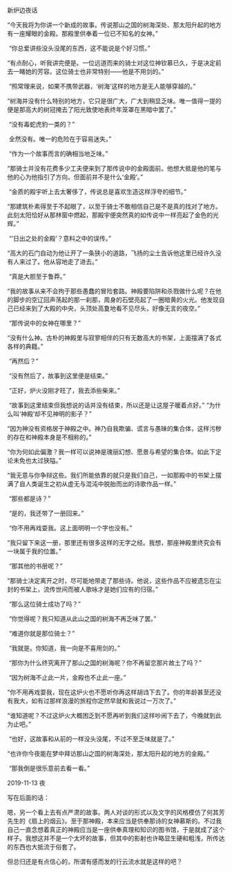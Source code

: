 新炉边夜话

​	“今天我将为你讲一个新成的故事。传说那山之国的树海深处、那太阳升起的地方有一座耀眼的金殿。那殿里供奉着一位已不知名的女神。”

​	“你总爱讲些没头没尾的东西，这不能说是个好习惯。”

​	“有点耐心，听我讲完便是。一位远道而来的骑士对这位神钦慕已久，于是决定前去一睹她的芳容。这位骑士也非常特别——他是不用剑的。”

​	“照常理来说，如果不携带武器，‘树海’这样的地方是无人能够穿越的。”

​	“树海并没有什么特别的地方，它只是很广大，广大到稍显乏味。唯一值得一提的便是那高大的树冠掩去了阳光致使地表终年笼罩在黑暗中罢了。”

​	“没有毒蛇虎豹一类的？”

​	全然没有。唯一的危险在于容易迷失。”

​	“作为一个故事而言的确相当地乏味。”

​	“那骑士并没有花费多少工夫便来到了那传说中的金殿面前。他想大抵是他的笔与他的心为他指引了方向。但面前并不是什么‘金殿’。”

​	“金质的殿宇听上去太奢侈了，传说总是喜欢生造这样浮夸的细节。”

​	“那建筑朴素得至于不起眼了，以至于骑士不敢相信自己是不是真的找对了地方。此刻太阳恰好从那林窗中燃起，那殿宇便突然真的如传说中一样亮起了金色的光辉。”

​	“‘日出之处的金殿’？意料之中的误传。”

​	“高大的石门自动为他让开了一条狭小的道路，飞扬的尘土告诉他这里已经许久没有人来过了。他从容地走了进去。”

​	“真是大胆至于鲁莽。”

​	“我的故事从来不会拘于那些愚蠢的冒险套路。神殿要陷阱和杀戮做什么呢？在他的脚步的空辽回声荡起的那一刹那，周身的石壁亮起了一圈暗黄的火光。他发现自己已经来到了大殿的中央，头顶处高夐地看不见尽头，好像无言的夜空。”

​	“那传说中的女神在哪里？”

​	“没有什么神。古朴的神殿里与寂寥相伴的只有无数高大的书架，上面摆满了各式各样的典籍。”

​	“再然后？”

​	“没有然后了，故事到这里便是结束。”

​	“正好，炉火没刚才旺了，我去添些柴来。”

​	“故事到这里结束但我想说的话并没有结束，所以还是让这屋子暖着点好。”
​	“为什么叫‘神殿’却不见神明的影子？”

​	“因为神没有资格居于神殿之中。神乃自我欺骗、谎言与愚昧的集合体，这样污秽的存在和神殿本身是不相称的。”

​	“你为何如此偏激？我一样可以说神是瑰丽幻想、愿景与希望的集合体。如此下定论未免也太过狭隘。”

​	“我无意与你争辩这些。我们所能依靠的就只是我们自己，一如那殿中的书架上摆满了自人类诞生之初从虚无与混沌中脱胎而出的诗歌作品一样。”

​	“那些都是诗？”

​	“是的，我还带了一册回来。”

​	“你不用再戏耍我。这上面明明一个字也没有。”

​	“我只留下来这一册，那里还有很多这样的无字之经。我想，那座神殿里终究会有一块属于我的位置。”

​	“那其他的书册呢？”

​	“那骑士决定离开之时，尽可能地带走了那些诗。他说，这些作品不应被遗忘在尘封的书架上，流传世间而被人歌咏才是她们应有的归宿。”

​	“那么这位骑士成功了吗？”

​	“你觉得呢？我只知道从此山之国的树海不再乏味了罢。”

​	“难道你就是那位骑士？”

​	“我就是。你知道，我一向是不喜用剑的。”

​	“那你为什么终究离开了那山之国的树海呢？你不再留恋那片故土了吗？”

​	“因为树海不止此一片，金殿也不止此一座。”

​	“你不用再戏耍我，现在这炉火也不愿听你再这样胡诌下去了。你的年龄甚至还没有我大，如有过那样浪漫的旅程你定然早就和我说过一万次了。”

​	“谁知道呢？不过这炉火大概困乏到不愿再听到我们这样吵闹下去了，今晚就到此为止吧。”

​	“也好，这故事和从前的一样没头没尾，不过不至乏味就是了。”

​	“也许你今夜能在梦中拜访那山之国的树海深处，那太阳升起的地方的金殿。”

​	“那我倒是很乐意前去看一看。”

2019-11-13 夜

写在后面的话：

嗯，另一个看上去有点严肃的故事。两人对谈的形式以及文字的风格模仿了何其芳先生的《扇上的烟云》。至于那神殿，本来应当是供奉那诗的女神慕斯的。不过我自己一直念想着真正的神殿应当是一座供奉真理和知识的图书馆，于是就成了这个样子。我想这并不是一个太坏的故事，但其中的影射也许略显生硬和粗浅，所传达的东西也大抵流于俗套了。

但总归还是有点信心的，所谓有感而发的行云流水就是这样的吧？
